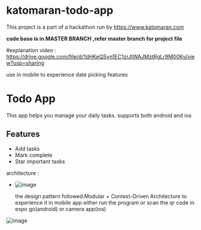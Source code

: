 # katomaran-todo-app
This project is a part of a hackathon run by https://www.katomaran.com 

**code base is in MASTER BRANCH ,refer master branch for project file**

#explanation video : https://drive.google.com/file/d/1dHKeQSyn1EC1zrJtWAJMztRgLr9M00Kv/view?usp=sharing

use in mobile to experience date picking features
# Todo App 
This app helps you manage your daily tasks.
supports both android and ios

## Features
- Add tasks
- Mark complete
- Star important tasks

architecture :
- ![image](https://github.com/user-attachments/assets/f0f216de-e7f3-4021-b5fd-c9116b471772)

  the design pattern followed:Modular + Context-Driven Architecture
to experience it in mobile app either run the program or scan the qr code in expo go(android) or camera app(ios)

![image](https://github.com/user-attachments/assets/7b7b756f-96aa-4f2f-9345-c2bb1f9015d7)





